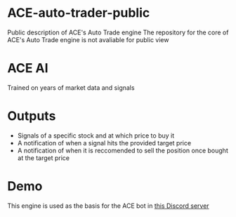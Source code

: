 # ACE-auto-trader-public
Public description of ACE's Auto Trade engine
The repository for the core of ACE's Auto Trade engine is not avaliable for public view

# ACE AI
Trained on years of market data and signals

# Outputs
- Signals of a specific stock and at which price to buy it
- A notification of when a signal hits the provided target price
- A notification of when it is reccomended to sell the position once bought at the target price

# Demo
This engine is used as the basis for the ACE bot in [this Discord server](https://discord.gg/CPPnszp2v3)
